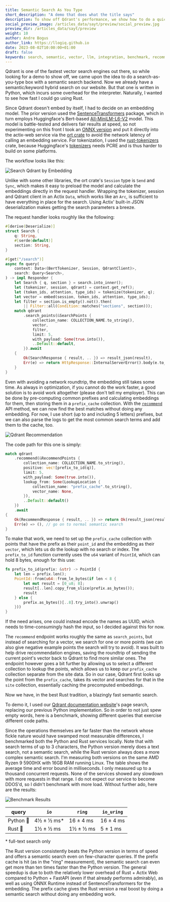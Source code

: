 ```yaml
---
title: Semantic Search As You Type
short_description: "A demo that does what the title says"
description: To show off Qdrant's performance, we show how to do a quick search-as-you-type that will come back within a few milliseconds.
social_preview_image: /articles_data/sayt/preview/social_preview.jpg
preview_dir: /articles_data/sayt/preview
weight: 10
author: Andre Bogus
author_link: https://llogiq.github.io
date: 2023-08-02T10:00:00+01:00
draft: false
keywords: search, semantic, vector, llm, integration, benchmark, recommend, performance
---
```


Qdrant is one of the fastest vector search engines out there, so while looking for a demo to show off, we came upon the idea to do a search-as-you-type box with a semantic search backend. Now we already have a semantic/keyword hybrid search on our website. But that one is written in Python, which incurs some overhead for the interpreter. Naturally, I wanted to see how fast I could go using Rust.

Since Qdrant doesn't embed by itself, I had to decide on an embedding model. The prior version used the [SentenceTransformers](https://www.sbert.net/) package, which in turn employs Huggingface's Bert-based [All-MiniLM-L6-V2](https://huggingface.co/sentence-transformers/all-MiniLM-L6-v2/tree/main) model. This model is battle-tested and delivers fair results at speed, so not experimenting on this front I took an [ONNX version](https://huggingface.co/optimum/all-MiniLM-L6-v2/tree/main) and put it directly into the actix-web service via the [ort crate](https://docs.rs/ort) to avoid the network latency of calling an embedding service. For tokenization, I used the [rust-tokenizers](https://docs.rs/rust_tokenizers) crate, because Huggingface's [tokenizers](https://docs.rs/tokenizers) needs PCRE and is thus harder to build on some platforms.

The workflow looks like this:

![Search Qdrant by Embedding](/articles_data/sayt/Qdrant_Search_by_Embedding.png)

Unlike with some other libraries, the ort crate's `Session` type is `Send` and `Sync`, which makes it easy to preload the model and calculate the embeddings directly in the request handler. Wrapping the tokenizer, session and Qdrant client in an Actix `Data`, which works like an `Arc`, is sufficient to have everything in place for the search. Using Actix' built-in JSON deserialization makes getting the search parameters a breeze.

The request handler looks roughly like the following:

```rust
#[derive(Deserialize)]
struct Search {
    q: String,
    #[serde(default)]
    section: String,
}

#[get("/search")]
async fn query(
    context: Data<(BertTokenizer, Session, QdrantClient)>,
    search: Query<Search>,
) -> impl Responder {
    let Search { q, section } = search.into_inner();
    let (tokenizer, session, qdrant) = context.get_ref();
    let (token_ids, attention, type_ids) = tokenize(tokenizer, q);
    let vector = embed(session, token_ids, attention, type_ids);
    let filter = section.is_empty().not().then(
        || Filter::all(Condition::matches("sections", section)));
    match qdrant
        .search_points(&SearchPoints {
            collection_name: COLLECTION_NAME.to_string(),
            vector,
            filter,
            limit: 5,
            with_payload: Some(true.into()),
            ..Default::default,
        }).await
    {
        Ok(SearchResponse { result, .. }) => result_json(result),
        Err(e) => return HttpResponse::InternalServerError().body(e.to_string()),
    }
}
```

Even with avoiding a network roundtrip, the embedding still takes some time. As always in optimization, if you cannot do the work faster, a good solution is to avoid work altogether (please don't tell my employer). This can be done by pre-computing common prefixes and calculating embeddings for them, then storing them in a `prefix_cache` collection. With the [`recommend`](https://docs.rs/qdrant-client/latest/qdrant_client/client/struct.QdrantClient.html#method.recommend) API method, we can now find the best matches without doing any embedding. For now, I use short (up to and including 5 letters) prefixes, but we can also parse the logs to get the most common search terms and add them to the cache, too.

![Qdrant Recommendation](/articles_data/sayt/Qdrant_Recommendation.png)

The code path for this one is simply:

```rust
match qdrant
    .recommend(&RecommendPoints {
        collection_name: COLLECTION_NAME.to_string(),
        positive: vec![prefix_to_id(q)],
        limit: 5,
        with_payload: Some(true.into()),
        lookup_from: Some(LookupLocation {
            collection_name: "prefix_cache".to_string(),
            vector_name: None,
        }),
        ..Default::default()
    })
    .await
{
    Ok(RecommendResponse { result, .. }) => return Ok(result_json(result)),
    Err(e) => (), // go on to normal semantic search
}
```

To make that work, we need to set up the `prefix_cache` collection with points that have the prefix as their `point_id` and the embedding as their `vector`, which lets us do the lookup with no search or index. The `prefix_to_id` function currently uses the `u64` variant of `PointId`, which can hold 8 bytes, enough for this use:

```rust
fn prefix_to_id(prefix: &str) -> PointId {
    let len = prefix.len();
    PointId::from(u64::from_le_bytes(if len < 8 {
        let mut result = [0_u8; 8];
        result[..len].copy_from_slice(prefix.as_bytes());
        result
    } else {
        prefix.as_bytes()[..8].try_into().unwrap()
    }))
}
```

If the need arises, one could instead encode the names as UUID, which needs to time-consumingly hash the input, so I decided against this for now.

The `recommend` endpoint works roughly the same as `search_points`, but instead of searching for a vector, we search for one or more points (we can also give negative example points the search will try to avoid). It was built to help drive recommendation engines, saving the roundtrip of sending the current point's vector back to Qdrant to find more similar ones. The endpoint however goes a bit further by allowing us to select a different collection to lookup the points, which allows us to keep our `prefix_cache` collection separate from the site data. So in our case, Qdrant first looks up the point from the `prefix_cache`, takes its vector and searches for that in the `site` collection, essentially caching the precomputed embeddings.

Now we have, in the best Rust tradition, a blazingly fast semantic search.

To demo it, I used our [Qdrant documentation website](https://qdrant.tech/documentation)'s page search, replacing our previous Python implementation. So in order to not just spew empty words, here is a benchmark, showing different queries that exercise different code paths.

Since the operations themselves are far faster than the network whose fickle nature would have swamped most measurable differences, I benchmarked both the Python and Rust services locally. Note that with search terms of up to 3 characters, the Python version merely does a text search, not a semantic search, while the Rust version always does a more complex semantic search. I'm measuring both versions on the same AMD Ryzen 9 5900HX with 16GB RAM running Linux. The table shows the average time and error bound in milliseconds. I only measured up to a thousand concurrent requests. None of the services showed any slowdown with more requests in that range. I do not expect our service to become DDOS'd, so I didn't benchmark with more load. Without further ado, here are the results:

![Benchmark Results](/articles_data/sayt/benchmark.png)

| query     | `io`       | `ring`    | `io_uring` |
|-----------|------------|-----------|------------|
| Python 🐍 | 4½ ± ½ ms* | 16 ± 4 ms | 16 ± 4 ms  |
| Rust   🦀 | 1½ ± ½ ms  | 1½ ± ½ ms |  5 ± 1 ms  |

\* full-text search only

The Rust version consistently beats the Python version in terms of speed and offers a semantic search even on few-character queries. If the prefix cache is hit (as in the "ring" measurement), the semantic search can even get more than ten times faster than the Python version. The general speedup is due to both the relatively lower overhead of Rust + Actix Web compared to Python + FastAPI (even if that already performs admirably), as well as using ONNX Runtime instead of SentenceTransformers for the embedding. The prefix cache gives the Rust version a real boost by doing a semantic search without doing any embedding work.
